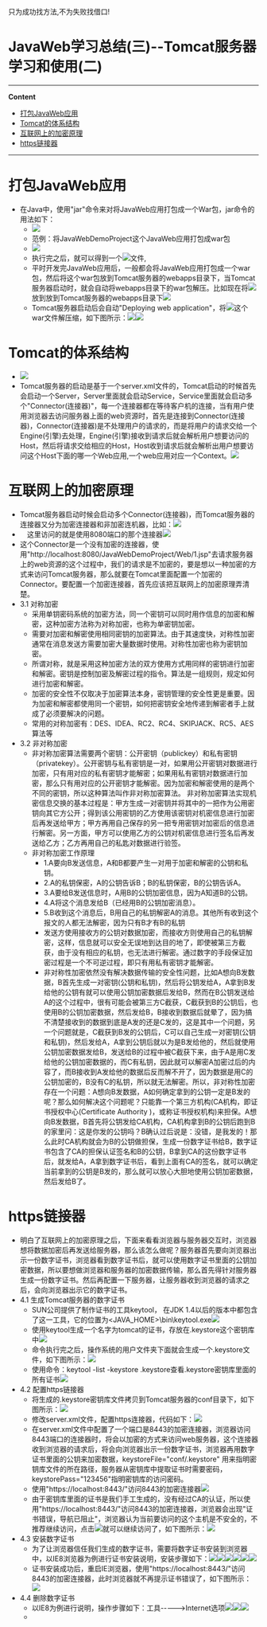 只为成功找方法,不为失败找借口!
# JavaWeb学习总结(三)--Tomcat服务器学习和使用(二)

----
**Content**

-	[打包JavaWeb应用](#打包JavaWeb应用)
-	[Tomcat的体系结构](#Tomcat的体系结构)
-	[互联网上的加密原理](#互联网上的加密原理)
-	[https链接器](#https链接器)

----
# 打包JavaWeb应用
-	在Java中，使用"jar"命令来对将JavaWeb应用打包成一个War包，jar命令的用法如下：
	-	![](http://i.imgur.com/zasqI91.png)
	-	范例：将JavaWebDemoProject这个JavaWeb应用打包成war包
	-	![](http://i.imgur.com/XlC1k7A.png)
	-	执行完之后，就可以得到一个![](http://i.imgur.com/hfHHJx7.png)文件,
	-	平时开发完JavaWeb应用后，一般都会将JavaWeb应用打包成一个war包，然后将这个war包放到Tomcat服务器的webapps目录下，当Tomcat服务器启动时，就会自动将webapps目录下的war包解压。比如现在将![](http://i.imgur.com/vgHwSuc.png)放到放到Tomcat服务器的webapps目录下![](http://i.imgur.com/FxqNt4i.png)
	-	Tomcat服务器启动后会自动"Deploying web application"，将![](http://i.imgur.com/K6HQFC8.png)这个war文件解压缩，如下图所示：![](http://i.imgur.com/f8NVm9D.png)![](http://i.imgur.com/a51MDWd.png)
	
# Tomcat的体系结构
-	![](http://i.imgur.com/ViRZLRR.png)
-	Tomcat服务器的启动是基于一个server.xml文件的，Tomcat启动的时候首先会启动一个Server，Server里面就会启动Service，Service里面就会启动多个"Connector(连接器)"，每一个连接器都在等待客户机的连接，当有用户使用浏览器去访问服务器上面的web资源时，首先是连接到Connector(连接器)，Connector(连接器)是不处理用户的请求的，而是将用户的请求交给一个Engine(引擎)去处理，Engine(引擎)接收到请求后就会解析用户想要访问的Host，然后将请求交给相应的Host，Host收到请求后就会解析出用户想要访问这个Host下面的哪一个Web应用,一个web应用对应一个Context。![](http://i.imgur.com/qWUF8x8.png)
# 互联网上的加密原理
-	Tomcat服务器启动时候会启动多个Connector(连接器)，而Tomcat服务器的连接器又分为加密连接器和非加密连机器，比如：![](http://i.imgur.com/vvNvhNh.png)
-	　这里访问的就是使用8080端口的那个连接器![](http://i.imgur.com/mLQEOEn.png)
-	这个Connector是一个没有加密的连接器，使用"http://localhost:8080/JavaWebDemoProject/Web/1.jsp"去请求服务器上的web资源的这个过程中，我们的请求是不加密的，要是想以一种加密的方式来访问Tomcat服务器，那么就要在Tomcat里面配置一个加密的Connector。要配置一个加密连接器，首先应该把互联网上的加密原理弄清楚。
-	3.1 对称加密
	-	采用单钥密码系统的加密方法，同一个密钥可以同时用作信息的加密和解密，这种加密方法称为对称加密，也称为单密钥加密。
	-	需要对加密和解密使用相同密钥的加密算法。由于其速度快，对称性加密通常在消息发送方需要加密大量数据时使用。对称性加密也称为密钥加密。
	-	所谓对称，就是采用这种加密方法的双方使用方式用同样的密钥进行加密和解密。密钥是控制加密及解密过程的指令。算法是一组规则，规定如何进行加密和解密。
	-	加密的安全性不仅取决于加密算法本身，密钥管理的安全性更是重要。因为加密和解密都使用同一个密钥，如何把密钥安全地传递到解密者手上就成了必须要解决的问题。
	-	常用的对称加密有：DES、IDEA、RC2、RC4、SKIPJACK、RC5、AES算法等
-	3.2 非对称加密
	-	非对称加密算法需要两个密钥：公开密钥（publickey）和私有密钥（privatekey）。公开密钥与私有密钥是一对，如果用公开密钥对数据进行加密，只有用对应的私有密钥才能解密；如果用私有密钥对数据进行加密，那么只有用对应的公开密钥才能解密。因为加密和解密使用的是两个不同的密钥，所以这种算法叫作非对称加密算法。 非对称加密算法实现机密信息交换的基本过程是：甲方生成一对密钥并将其中的一把作为公用密钥向其它方公开；得到该公用密钥的乙方使用该密钥对机密信息进行加密后再发送给甲方；甲方再用自己保存的另一把专用密钥对加密后的信息进行解密。另一方面，甲方可以使用乙方的公钥对机密信息进行签名后再发送给乙方；乙方再用自己的私匙对数据进行验签。
	-	非对称加密工作原理
		-	1.A要向B发送信息，A和B都要产生一对用于加密和解密的公钥和私钥。
		-	2.A的私钥保密，A的公钥告诉B；B的私钥保密，B的公钥告诉A。
		-	3.A要给B发送信息时，A用B的公钥加密信息，因为A知道B的公钥。
		-	4.A将这个消息发给B（已经用B的公钥加密消息）。
		-	5.B收到这个消息后，B用自己的私钥解密A的消息。其他所有收到这个报文的人都无法解密，因为只有B才有B的私钥
		-	发送方使用接收方的公钥对数据加密，而接收方则使用自己的私钥解密，这样，信息就可以安全无误地到达目的地了，即使被第三方截获，由于没有相应的私钥，也无法进行解密。通过数字的手段保证加密过程是一个不可逆过程，即只有用私有密钥才能解密。
		-	非对称性加密依然没有解决数据传输的安全性问题，比如A想向B发数据，B首先生成一对密钥(公钥和私钥)，然后将公钥发给A，A拿到B发给他的公钥有就可以使用公钥加密数据后发给B，然而在B公钥发送给A的这个过程中，很有可能会被第三方C截获，C截获到B的公钥后，也使用B的公钥加密数据，然后发给B，B接收到数据后就晕了，因为搞不清楚接收到的数据到底是A发的还是C发的，这是其中一个问题，另一个问题就是，C截获到B发的公钥后，C可以自己生成一对密钥(公钥和私钥)，然后发给A，A拿到公钥后就以为是B发给他的，然后就使用公钥加密数据发给B，发送给B的过程中被C截获下来，由于A是用C发给他的公钥加密数据的，而C有私钥，因此就可以解密A加密过后的内容了，而B接收到A发给他的数据后反而解不开了，因为数据是用C的公钥加密的，B没有C的私钥，所以就无法解密。所以，非对称性加密存在一个问题：A想向B发数据，A如何确定拿到的公钥一定是B发的呢？那么如何解决这个问题呢？只能靠一个第三方机构(CA机构，即证书授权中心(Certificate Authority )，或称证书授权机构)来担保。A想向B发数据，B首先将公钥发给CA机构，CA机构拿到B的公钥后跑到B的家里问：这是你发的公钥吗？B确认过后说是：没错，是我发的！那么此时CA机构就会为B的公钥做担保，生成一份数字证书给B，数字证书包含了CA的担保认证签名和B的公钥，B拿到CA的这份数字证书后，就发给A，A拿到数字证书后，看到上面有CA的签名，就可以确定当前拿到的公钥是B发的，那么就可以放心大胆地使用公钥加密数据，然后发给B了。
# https链接器
-	明白了互联网上的加密原理之后，下面来看看浏览器与服务器交互时，浏览器想将数据加密后再发送给服务器，那么该怎么做呢？服务器首先要向浏览器出示一份数字证书，浏览器看到数字证书后，就可以使用数字证书里面的公钥加密数据，所以要想做浏览器和服务器的加密数据传输，那么首先得针对服务器生成一份数字证书。然后再配置一下服务器，让服务器收到浏览器的请求之后，会向浏览器出示它的数字证书。
-	4.1 生成Tomcat服务器的数字证书
	-	SUN公司提供了制作证书的工具keytool， 在JDK 1.4以后的版本中都包含了这一工具，它的位置为<JAVA_HOME>\bin\keytool.exe![](http://i.imgur.com/trjAwGx.png)
	-	使用keytool生成一个名字为tomcat的证书，存放在.keystore这个密钥库中![](http://i.imgur.com/7rjC7di.png)
	-	命令执行完之后，操作系统的用户文件夹下面就会生成一个.keystore文件，如下图所示：![](http://i.imgur.com/neZayHq.png)
	-	使用命令：keytool -list -keystore .keystore查看.keystore密钥库里面的所有证书![](http://i.imgur.com/aBZNONp.png)
-	4.2 配置https链接器
	-	将生成的.keystore密钥库文件拷贝到Tomcat服务器的conf目录下，如下图所示：![](http://i.imgur.com/UIielCx.png)
	-	修改server.xml文件，配置https连接器，代码如下：![](http://i.imgur.com/clxW9Qq.png)
	-	在server.xml文件中配置了一个端口是8443的加密连接器，浏览器访问8443端口的连接器时，将会以加密的方式来访问web服务器，这个连接器收到浏览器的请求后，将会向浏览器出示一份数字证书，浏览器再用数字证书里面的公钥来加密数据，keystoreFile="conf/.keystore" 用来指明密钥库文件的所在路径，服务器从密钥库中提取证书时需要密码，keystorePass="123456"指明密钥库的访问密码。
	-	使用"https://localhost:8443/"访问8443的加密连接器![](http://i.imgur.com/HlArESu.png)
	-	由于密钥库里面的证书是我们手工生成的，没有经过CA的认证，所以使用"https://localhost:8443/"访问8443的加密连接器，浏览器会出现"证书错误，导航已阻止"，浏览器认为当前要访问的这个主机是不安全的，不推荐继续访问，点击![](http://i.imgur.com/snJIwXS.png)就可以继续访问了，如下图所示：![](http://i.imgur.com/pxSM6aW.png)
-	4.3 安装数字证书
	-	为了让浏览器信任我们生成的数字证书，需要将数字证书安装到浏览器中，以IE8浏览器为例进行证书安装说明，安装步骤如下：![](http://i.imgur.com/7dWTKtT.png)![](http://i.imgur.com/NPGNv55.png)![](http://i.imgur.com/EaM6OpQ.png)![](http://i.imgur.com/Skasy0X.png)![](http://i.imgur.com/4Dp8rDe.png)![](http://i.imgur.com/ERdj6w5.png)
	-	证书安装成功后，重启IE浏览器，使用"https://localhost:8443/"访问8443的加密连接器，此时浏览器就不再提示证书错误了，如下图所示：![](http://i.imgur.com/cYwf7Rw.png)
-	4.4 删除数字证书
	-	以IE8为例进行说明，操作步骤如下：工具----->Internet选项![](http://i.imgur.com/HrdO8HK.png)![](http://i.imgur.com/1JwNI0f.png)![](http://i.imgur.com/yjkV70r.png)
	-	